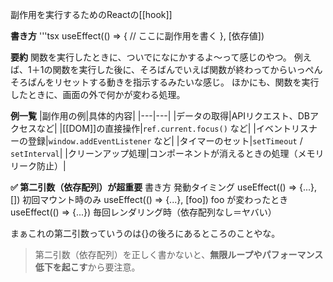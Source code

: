 副作用を実行するためのReactの[[hook]]

**書き方**
'''tsx
useEffect(() => {
  // ここに副作用を書く
}, [依存値])


**要約**
関数を実行したときに、ついでになにかするよ～って感じのやつ。
例えば、1＋1の関数を実行した後に、そろばんでいえば関数が終わってからいっぺんそろばんをリセットする動きを指示するみたいな感じ。
ほかにも、関数を実行したときに、画面の外で何かが変わる処理。

**例一覧**
|副作用の例|具体的内容|
|---|---|
|データの取得|APIリクエスト、DBアクセスなど|
|[[DOM]]の直接操作|`ref.current.focus()` など|
|イベントリスナーの登録|`window.addEventListener` など|
|タイマーのセット|`setTimeout` / `setInterval`|
|クリーンアップ処理|コンポーネントが消えるときの処理（メモリリーク防止）|

**✅ 第二引数（依存配列）が超重要**
書き方	発動タイミング
useEffect(() => {...}, [])	初回マウント時のみ
useEffect(() => {...}, [foo])	foo が変わったとき
useEffect(() => {...})	毎回レンダリング時（依存配列なし＝ヤバい）


まぁこれの第二引数っていうのは{}の後ろにあるところのことやな。
> 第二引数（依存配列）を正しく書かないと、**無限ループやパフォーマンス低下を起こす**から要注意。